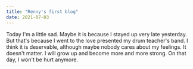 ```yaml
---
title: "Renny's first blog"
date: 2021-07-03
---
```

Today I'm a little sad. Maybe it is because I stayed up very late yesterday. 
But that's because I went to the love presented my drum teacher's band.
I think it is deservable, although maybe nobody cares about my feelings.
It doesn't matter. I will grow up and become more and more strong.
On that day, I won't be hurt anymore. 
